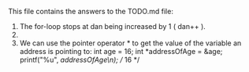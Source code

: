 This file contains the answers to the TODO.md file:
1. The for-loop stops at dan being increased by 1 ( dan++ ).
2. 
3. We can use the pointer operator * to get the value of the variable an address is pointing to:
	int age = 16;
	int *addressOfAge = &age;
	printf("%u", *addressOfAge\n); /* 16 */
